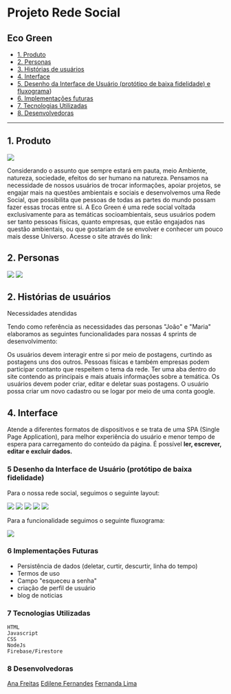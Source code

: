 # Projeto Rede Social 

## Eco Green

- [1. Produto](#1-produto)
- [2. Personas](#2-personas)
- [3. Histórias de usuários](#3-histórias-de-usuários)
- [4. Interface](#4-Interface)
- [5. Desenho da Interface de Usuário (protótipo de baixa fidelidade) e fluxograma](#5-desenho-da-interface-de-Usuário-protótipo-de-baixa-fidelidade-e-fluxograma))
- [6. Implementações futuras](#4-implementacoes-futuras)
- [7. Tecnologias Utilizadas](#4-tecnologias-utilizadas)
- [8. Desenvolvedoras](#4-desenvolvedoras)



---

## 1. Produto

<img src="./src/images/imagelogo.jpg"/> 

 Considerando o assunto que sempre estará em pauta, meio Ambiente, natureza, sociedade, efeitos do ser humano na natureza. Pensamos na necessidade de nossos usuários de trocar informações, apoiar projetos, se engajar mais na questões ambientais e sociais e desenvolvemos uma Rede Social, que possibilita que pessoas de todas as partes do mundo possam fazer essas trocas entre si. A Eco Green é uma rede social voltada exclusivamente para as temáticas socioambientais, seus usuários podem ser tanto pessoas físicas, quanto empresas, que estão engajados nas questão ambientais, ou que gostariam de se envolver e conhecer um pouco mais desse Universo. Acesse o site através do link: 

## 2. Personas

<img src="./src/images/Joao-Silva.png"/>
<img src="./src/images/Maria.png"/>

## 2. Histórias de usuários

  Necessidades atendidas

Tendo como referência as necessidades das personas "João" e "Maria" elaboramos as seguintes funcionalidades para nossas 4 sprints de desenvolvimento:

   Os usuários devem interagir entre si por meio de postagens, curtindo as postagens uns dos outros. Pessoas físicas e também empresas podem participar contanto que respeitem o tema da rede. Ter uma aba dentro do site contendo as principais e mais atuais informações sobre a temática. Os usuários devem poder criar, editar e deletar suas postagens. O usuário possa criar um novo cadastro ou se logar por meio de uma conta google. 

## 4. Interface

Atende a diferentes formatos de dispositivos e se trata de uma SPA (Single Page Application), para melhor experiência do usuário e menor tempo de espera para carregamento do conteúdo da página. É possível **ler, escrever, editar e excluir dados.**

### 5 Desenho da Interface de Usuário (protótipo de baixa fidelidade)

Para o nossa rede social, seguimos o seguinte layout:

<img src = "./src/images/log.png"/>
<img src = "./src/images/cadastro.png"/>
<img src = "./src/images/termos.png"/>
<img src = "./src/images/time-line>

 Escolhemos as seguintes cores, variando entre tons de verde, laranja e marrom, para que remetesse mais ao "natural"paleta de cores:

 <img src = "./src/images/Rede.png"/>
 
 Para a funcionalidade seguimos o seguinte fluxograma:

  <img src = "./src/images/fluxograma.png"/>

### 6 Implementações Futuras
- Persistência de dados (deletar, curtir, descurtir, linha do tempo)
- Termos de uso
- Campo "esqueceu a senha"
- criação de perfil de usuário
- blog de noticias


### 7 Tecnologias Utilizadas

    HTML
    Javascript
    CSS
    NodeJs
    Firebase/Firestore

### 8 Desenvolvedoras
<a href='https://github.com/anafreitas-br'>Ana Freitas</a>
<a href='https://github.com/edilenefern'>Edilene Fernandes</a> 
<a href='https://github.com/Fernandapy'>Fernanda Lima</a>




